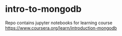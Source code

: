# intro-to-mongodb
Repo contains jupyter notebooks for learning course https://www.coursera.org/learn/introduction-mongodb

